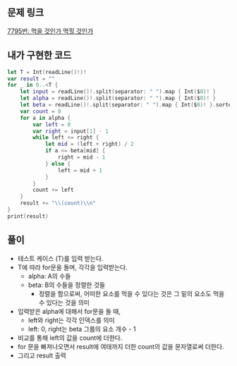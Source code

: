 ## 문제 링크

[7795번: 먹을 것인가 먹힐 것인가](https://www.acmicpc.net/problem/7795)

## 내가 구현한 코드

```swift
let T = Int(readLine()!)!
var result = ""
for _ in 0..<T {
    let input = readLine()!.split(separator: " ").map { Int($0)! }
    let alpha = readLine()!.split(separator: " ").map { Int($0)! }
    let beta = readLine()!.split(separator: " ").map { Int($0)! }.sorted()
    var count = 0
    for a in alpha {
        var left = 0
        var right = input[1] - 1
        while left <= right {
            let mid = (left + right) / 2
            if a <= beta[mid] {
                right = mid - 1
            } else {
                left = mid + 1
            }
        }
        count += left
    }
    result += "\\(count)\\n"
}
print(result)
```

## 풀이

- 테스트 케이스 (T)를 입력 받는다.
- T에 따라 for문을 돌며, 각각을 입력받는다.
    - alpha: A의 수들
    - beta: B의 수들을 정렬한 것들
        - 정렬을 함으로써, 어떠한 요소를 먹을 수 있다는 것은 그 밑의 요소도 먹을 수 있다는 것을 의미
- 입력받은 alpha에 대해서 for문을 돌 때,
    - left와 right는 각각 인덱스를 의미
    - left: 0, right는 beta 그룹의 요소 개수 - 1
- 비교를 통해 left의 값을 count에 더한다.
- for 문을 빠져나오면서 result에 여태까지 더한 count의 값을 문자열로써 더한다.
- 그리고 result 출력